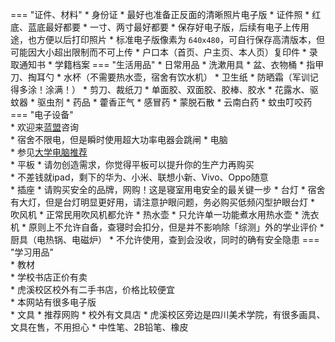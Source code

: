 === "证件、材料"
    * 身份证
        * 最好也准备正反面的清晰照片电子版
    * 证件照
        * 红底、蓝底最好都要
        * 一寸、两寸最好都要
        * 保存好电子版，后续有电子上传用途，也方便以后打印照片
        * 标准电子版像素为 `640x480`，可自行保存高清版本，但可能因大小超出限制而不可上传
    * 户口本（首页、户主页、本人页）复印件
    * 录取通知书
    * 学籍档案
=== "生活用品"
    * 日常用品
        * 洗漱用具
        * 盆、衣物桶
        * 指甲刀、掏耳勺
        * 水杯（不需要热水壶，宿舍有饮水机）
        * 卫生纸
        * 防晒霜（军训记得多涂！涂满！）
        * 剪刀、裁纸刀
        * 单面胶、双面胶、胶棒、胶水
        * 花露水、驱蚊器
        * 驱虫剂
    * 药品
        * 藿香正气
        * 感冒药
        * 蒙脱石散
        * 云南白药
        * 蚊虫叮咬药
=== "电子设备"  
    * 欢迎来[蓝盟](../../club/科学技术协会/蓝盟.md)咨询  
    * 宿舍不限电，但是瞬时使用超大功率电器会跳闸
    * 电脑  
        * 参见[大学电脑推荐](大学电脑推荐.md)  
    * 平板
        * 请勿创造需求，你觉得平板可以提升你的生产力再购买  
        * 不差钱就ipad，剩下的华为、小米、联想小新、Vivo、Oppo随意  
    * 插座
        * 请购买安全的品牌，网购！这是寝室用电安全的最关键一步
    * 台灯
        * 宿舍有大灯，但是台灯明显更好用，请注意护眼问题，务必购买低频闪型护眼台灯
    * 吹风机
        * 正常民用吹风机都允许
    * 热水壶
        * 只允许单一功能煮水用热水壶
    * 洗衣机
        * 原则上不允许自备，查寝时会扣分，但是并不影响除「综测」外的学业评价
    * 厨具（电热锅、电磁炉）
        * 不允许使用，查到会没收，同时的确有安全隐患
=== "学习用品"  
    * 教材  
        * 学校书店正价有卖  
        * 虎溪校区校外有二手书店，价格比较便宜  
        * 本网站有很多电子版  
    * 文具
        * 推荐网购
        * 校外有文具店
        * 虎溪校区旁边是四川美术学院，有很多画具、文具在售，不用担心
        * 中性笔、2B铅笔、橡皮